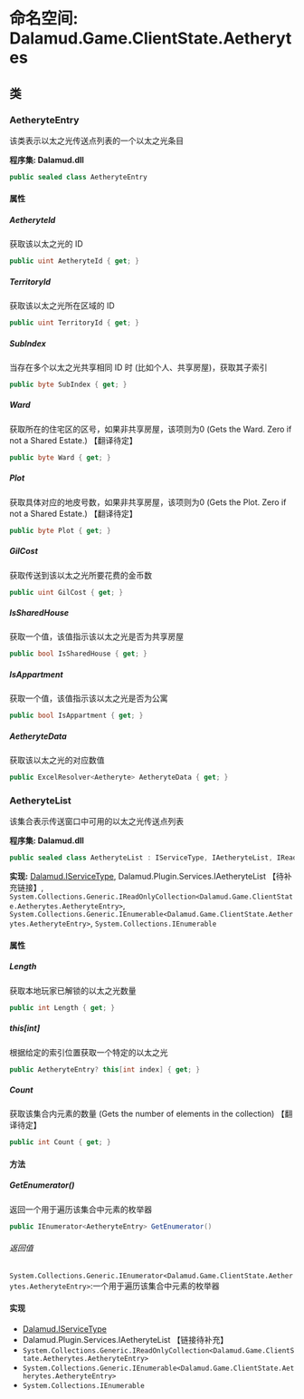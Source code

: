 # 命名空间: Dalamud.Game.ClientState.Aetherytes

## 类

### AetheryteEntry

该类表示以太之光传送点列表的一个以太之光条目

**程序集: Dalamud.dll**

```c#
public sealed class AetheryteEntry
```

#### 属性

##### AetheryteId

获取该以太之光的 ID

```c#
public uint AetheryteId { get; }
```

##### TerritoryId

获取该以太之光所在区域的 ID

```c#
public uint TerritoryId { get; }
```

##### SubIndex

当存在多个以太之光共享相同 ID 时 (比如个人、共享房屋)，获取其子索引

```c#
public byte SubIndex { get; }
```

##### Ward

获取所在的住宅区的区号，如果非共享房屋，该项则为0 (Gets the Ward. Zero if not a Shared Estate.) 【翻译待定】

```c#
public byte Ward { get; }
```

##### Plot

获取具体对应的地皮号数，如果非共享房屋，该项则为0 (Gets the Plot. Zero if not a Shared Estate.) 【翻译待定】

```c#
public byte Plot { get; }
```

##### GilCost

获取传送到该以太之光所要花费的金币数

```c#
public uint GilCost { get; }
```

##### IsSharedHouse

获取一个值，该值指示该以太之光是否为共享房屋

```c#
public bool IsSharedHouse { get; }
```

##### IsAppartment

获取一个值，该值指示该以太之光是否为公寓

```c#
public bool IsAppartment { get; }
```

##### AetheryteData

获取该以太之光的对应数值

```c#
public ExcelResolver<Aetheryte> AetheryteData { get; }
```

### AetheryteList

该集合表示传送窗口中可用的以太之光传送点列表

**程序集: Dalamud.dll**

```c#
public sealed class AetheryteList : IServiceType, IAetheryteList, IReadOnlyCollection<AetheryteEntry>, IEnumerable<AetheryteEntry>, IEnumerable
```

**实现:**
[Dalamud.IServiceType](Dalamud.md#IServiceType), Dalamud.Plugin.Services.IAetheryteList 【待补充链接】, `System.Collections.Generic.IReadOnlyCollection<Dalamud.Game.ClientState.Aetherytes.AetheryteEntry>`, `System.Collections.Generic.IEnumerable<Dalamud.Game.ClientState.Aetherytes.AetheryteEntry>`, `System.Collections.IEnumerable`

#### 属性

##### Length

获取本地玩家已解锁的以太之光数量

```c#
public int Length { get; }
```

##### this[int]

根据给定的索引位置获取一个特定的以太之光

```c#
public AetheryteEntry? this[int index] { get; }
```

##### Count

获取该集合内元素的数量 (Gets the number of elements in the collection) 【翻译待定】 

```c#
public int Count { get; }
```

#### 方法

##### GetEnumerator()

返回一个用于遍历该集合中元素的枚举器

```c#
public IEnumerator<AetheryteEntry> GetEnumerator()
```

###### 返回值

`System.Collections.Generic.IEnumerator<Dalamud.Game.ClientState.Aetherytes.AetheryteEntry>`:一个用于遍历该集合中元素的枚举器

#### 实现

- [Dalamud.IServiceType](Dalamud.md#IServiceType)
- Dalamud.Plugin.Services.IAetheryteList 【链接待补充】
- `System.Collections.Generic.IReadOnlyCollection<Dalamud.Game.ClientState.Aetherytes.AetheryteEntry>`
- `System.Collections.Generic.IEnumerable<Dalamud.Game.ClientState.Aetherytes.AetheryteEntry>`
- `System.Collections.IEnumerable`